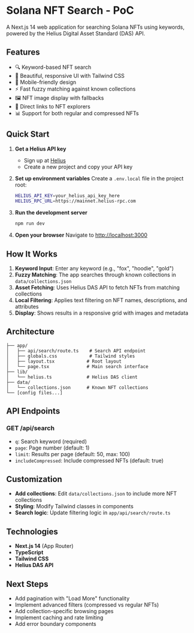 # Solana NFT Search - PoC

A Next.js 14 web application for searching Solana NFTs using keywords, powered by the Helius Digital Asset Standard (DAS) API.

## Features

- 🔍 Keyword-based NFT search
- 🎨 Beautiful, responsive UI with Tailwind CSS
- 📱 Mobile-friendly design
- ⚡ Fast fuzzy matching against known collections
- 🖼️ NFT image display with fallbacks
- 🔗 Direct links to NFT explorers
- 📊 Support for both regular and compressed NFTs

## Quick Start

1. **Get a Helius API key**

   - Sign up at [Helius](https://www.helius.dev/)
   - Create a new project and copy your API key

2. **Set up environment variables**
   Create a `.env.local` file in the project root:

   ```bash
   HELIUS_API_KEY=your_helius_api_key_here
   HELIUS_RPC_URL=https://mainnet.helius-rpc.com
   ```

3. **Run the development server**

   ```bash
   npm run dev
   ```

4. **Open your browser**
   Navigate to [http://localhost:3000](http://localhost:3000)

## How It Works

1. **Keyword Input**: Enter any keyword (e.g., "fox", "hoodie", "gold")
2. **Fuzzy Matching**: The app searches through known collections in `data/collections.json`
3. **Asset Fetching**: Uses Helius DAS API to fetch NFTs from matching collections
4. **Local Filtering**: Applies text filtering on NFT names, descriptions, and attributes
5. **Display**: Shows results in a responsive grid with images and metadata

## Architecture

```
├── app/
│   ├── api/search/route.ts    # Search API endpoint
│   ├── globals.css            # Tailwind styles
│   ├── layout.tsx            # Root layout
│   └── page.tsx              # Main search interface
├── lib/
│   └── helius.ts             # Helius DAS client
├── data/
│   └── collections.json      # Known NFT collections
└── [config files...]
```

## API Endpoints

### GET /api/search

- `q`: Search keyword (required)
- `page`: Page number (default: 1)
- `limit`: Results per page (default: 50, max: 100)
- `includeCompressed`: Include compressed NFTs (default: true)

## Customization

- **Add collections**: Edit `data/collections.json` to include more NFT collections
- **Styling**: Modify Tailwind classes in components
- **Search logic**: Update filtering logic in `app/api/search/route.ts`

## Technologies

- **Next.js 14** (App Router)
- **TypeScript**
- **Tailwind CSS**
- **Helius DAS API**

## Next Steps

- Add pagination with "Load More" functionality
- Implement advanced filters (compressed vs regular NFTs)
- Add collection-specific browsing pages
- Implement caching and rate limiting
- Add error boundary components
